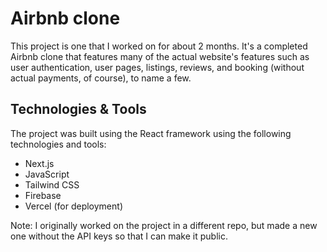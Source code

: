 # Airbnb clone

This project is one that I worked on for about 2 months. It's a completed Airbnb clone that features many of the actual website's features such as user authentication, user pages, listings, reviews, and booking (without actual payments, of course), to name a few.

## Technologies & Tools

The project was built using the React framework using the following technologies and tools:
* Next.js
* JavaScript
* Tailwind CSS
* Firebase
* Vercel (for deployment)

Note: I originally worked on the project in a different repo, but made a new one without the API keys so that I can make it public.
